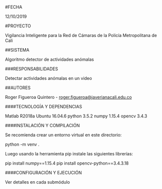 #FECHA

12/10/2019

#PROYECTO

Vigilancia Inteligente para la Red de Cámaras de la Policía Metropolitana de Cali

##SISTEMA

Algoritmo detector de actividades anómalas

###RESPONSABILIDADES

Detectar actividades anómalas en un video

##AUTORES

Roger Figueroa Quintero - roger.figueroa@javerianacali.edu.co

####TECNOLOGÍA Y DEPENDENCIAS

Matlab R2018a
Ubuntu 16.04.6
python 3.5.2
numpy 1.15.4
opencv 3.4.3

####INSTALACIÓN Y COMPILACIÓN

Se recomienda crear un entorno virtual en este directorio:

python -m venv .

Luego usando la herramienta pip instale las siguientes librerías:

pip install numpy==1.15.4
pip install opencv-python==3.4.3.18

####CONFIGURACIÓN Y EJECUCIÓN

Ver detalles en cada submódulo
